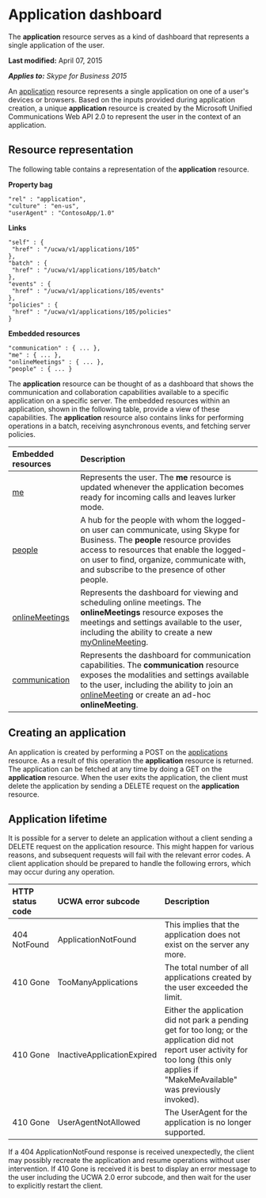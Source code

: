 
# Application dashboard
The **application** resource serves as a kind of dashboard that represents a single application of the user.

 **Last modified:** April 07, 2015

 _**Applies to:** Skype for Business 2015_


An [application](application_ref.md) resource represents a single application on one of a user's devices or browsers. Based on the inputs provided during application creation, a unique **application** resource is created by the Microsoft Unified Communications Web API 2.0 to represent the user in the context of an application.

## Resource representation
<a name="sectionSection0"> </a>

The following table contains a representation of the **application** resource.


**Property bag**
```
"rel" : "application",
"culture" : "en-us",
"userAgent" : "ContosoApp/1.0"
```

**Links**
```
"self" : { 
 "href" : "/ucwa/v1/applications/105" 
},
"batch" : {
 "href" : "/ucwa/v1/applications/105/batch"
},
"events" : {
 "href" : "/ucwa/v1/applications/105/events"
},
"policies" : {
 "href" : "/ucwa/v1/applications/105/policies"
}
```

**Embedded resources**
```
"communication" : { ... },
"me" : { ... },
"onlineMeetings" : { ... },
"people" : { ... }

```


The **application** resource can be thought of as a dashboard that shows the communication and collaboration capabilities available to a specific application on a specific server. The embedded resources within an application, shown in the following table, provide a view of these capabilities. The **application** resource also contains links for performing operations in a batch, receiving asynchronous events, and fetching server policies.



|**Embedded resources**|**Description**|
|:-----|:-----|
| [me](me_ref.md)|Represents the user. The **me** resource is updated whenever the application becomes ready for incoming calls and leaves lurker mode.|
| [people](people_ref.md)|A hub for the people with whom the logged-on user can communicate, using Skype for Business. The **people** resource provides access to resources that enable the logged-on user to find, organize, communicate with, and subscribe to the presence of other people.|
| [onlineMeetings](onlineMeetings_ref.md)|Represents the dashboard for viewing and scheduling online meetings. The **onlineMeetings** resource exposes the meetings and settings available to the user, including the ability to create a new [myOnlineMeeting](myOnlineMeeting_ref.md).|
| [communication](communication_ref.md)|Represents the dashboard for communication capabilities. The **communication** resource exposes the modalities and settings available to the user, including the ability to join an [onlineMeeting](onlineMeeting_ref.md) or create an ad-hoc **onlineMeeting**.|

## Creating an application
<a name="sectionSection1"> </a>

An application is created by performing a POST on the [applications](applications_ref.md) resource. As a result of this operation the **application** resource is returned. The application can be fetched at any time by doing a GET on the **application** resource. When the user exits the application, the client must delete the application by sending a DELETE request on the **application** resource.


## Application lifetime
<a name="sectionSection2"> </a>

It is possible for a server to delete an application without a client sending a DELETE request on the application resource. This might happen for various reasons, and subsequent requests will fail with the relevant error codes. A client application should be prepared to handle the following errors, which may occur during any operation.



|**HTTP status code**|**UCWA error subcode**|**Description**|
|:-----|:-----|:-----|
|404 NotFound|ApplicationNotFound|This implies that the application does not exist on the server any more.|
|410 Gone|TooManyApplications|The total number of all applications created by the user exceeded the limit.|
|410 Gone|InactiveApplicationExpired|Either the application did not park a pending get for too long; or the application did not report user activity for too long (this only applies if "MakeMeAvailable" was previously invoked).|
|410 Gone|UserAgentNotAllowed|The UserAgent for the application is no longer supported.|
If a 404 ApplicationNotFound response is received unexpectedly, the client may possibly recreate the application and resume operations without user intervention. If 410 Gone is received it is best to display an error message to the user including the UCWA 2.0 error subcode, and then wait for the user to explicitly restart the client.

